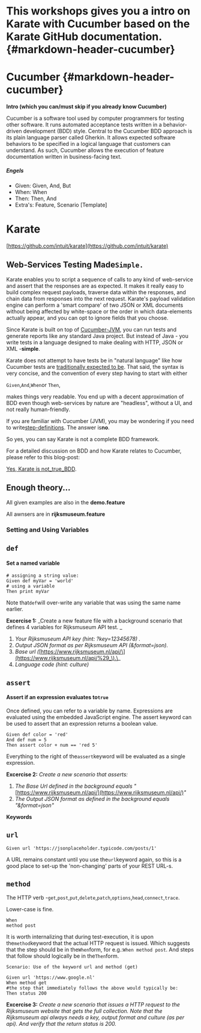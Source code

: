 # This workshops gives you a intro on Karate with Cucumber based on the Karate GitHub documentation. {#markdown-header-cucumber}

# Cucumber {#markdown-header-cucumber}

**Intro \(which you can/must skip if you already know Cucumber\)**

Cucumber is a software tool used by computer programmers for testing other software. It runs automated acceptance tests written in a behavior-driven development \(BDD\) style. Central to the Cucumber BDD approach is its plain language parser called Gherkin. It allows expected software behaviors to be specified in a logical language that customers can understand. As such, Cucumber allows the execution of feature documentation written in business-facing text.

##### Engels

* Given: Given, And, But
* When: When
* Then: Then, And
* Extra's: Feature, Scenario \[Template\]

# Karate

[https://github.com/intuit/karate](https://github.com/intuit/karate)

## Web-Services Testing Made`Simple.`

Karate enables you to script a sequence of calls to any kind of web-service and assert that the responses are as expected. It makes it really easy to build complex request payloads, traverse data within the responses, and chain data from responses into the next request. Karate's payload validation engine can perform a 'smart compare' of two JSON or XML documents without being affected by white-space or the order in which data-elements actually appear, and you can opt to ignore fields that you choose.

Since Karate is built on top of [Cucumber-JVM](https://github.com/cucumber/cucumber-jvm), you can run tests and generate reports like any standard Java project. But instead of Java - you write tests in a language designed to make dealing with HTTP, JSON or XML -**simple**.

Karate does not attempt to have tests be in "natural language" like how Cucumber tests are [traditionally expected to be](https://cucumber.io/docs/reference#gherkin). That said, the syntax is very concise, and the convention of every step having to start with either

`Given`,`And`,`When`or `Then`,

makes things very readable. You end up with a decent approximation of BDD even though web-services by nature are "headless", without a UI, and not really human-friendly.

If you are familiar with Cucumber \(JVM\), you may be wondering if you need to write[step-definitions](https://cucumber.io/docs/reference/jvm#step-definitions). The answer is**no**.

So yes, you can say Karate is not a complete BDD framework.

For a detailed discussion on BDD and how Karate relates to Cucumber, please refer to this blog-post:

[Yes, Karate is not\_true\_BDD](https://medium.com/@ptrthomas/yes-karate-is-not-true-bdd-698bf4a9be39).

## Enough theory...

All given examples are also in the **demo.feature**

All awnsers are in **rijksmuseum.feature**

### Setting and Using Variables

## `def`

#### Set a named variable

```
# assigning a string value:
Given def myVar = 'world'
# using a variable
Then print myVar
```

Note that`def`will over-write any variable that was using the same name earlier.

**Excercise 1:** _Create a new feature file with a background scenario that defines 4 variables for Rijksmuseum API test. _

1. _Your Rijksmuseum API key \(hint: ?key=12345678\) ._
2. _Output JSON format as per Rijksmuseum API \(&format=json\)._
3. _Base url \(_[https://www.rijksmuseum.nl/api/\](https://www.rijksmuseum.nl/api/%29_\).\_
4. _Language code \(hint: culture\)_

## `assert`

#### Assert if an expression evaluates to`true`

Once defined, you can refer to a variable by name. Expressions are evaluated using the embedded JavaScript engine. The assert keyword can be used to assert that an expression returns a boolean value.

```
Given def color = 'red'
And def num = 5
Then assert color + num == 'red 5'
```

Everything to the right of the`assert`keyword will be evaluated as a single expression.

**Excercise 2:** _Create a new scenario that asserts:_

1. _The Base Url defined in the background equals "_[https://www.rijksmuseum.nl/api/](https://www.rijksmuseum.nl/api/)_"_
2. _The Output JSON format as defined in the background equals "&format=json"_

**Keywords**

## `url`

```
Given url 'https://jsonplaceholder.typicode.com/posts/1'
```

A URL remains constant until you use the`url`keyword again, so this is a good place to set-up the 'non-changing' parts of your REST URL-s.

## `method`

The HTTP verb -`get`,`post`,`put`,`delete`,`patch`,`options`,`head`,`connect`,`trace`.

Lower-case is fine.

```
When 
method post
```

It is worth internalizing that during test-execution, it is upon the`method`keyword that the actual HTTP request is issued. Which suggests that the step should be in the`When`form, for e.g.:`When method post`. And steps that follow should logically be in the`Then`form.

```
Scenario: Use of the keyword url and method (get)

Given url 'https://www.google.nl'
When method get
#the step that immediately follows the above would typically be:
Then status 200
```

** Excercise 3:** _Create a new scenario that issues a HTTP request to the Rijksmuseum website that gets the full collection. Note that the Rijksmuseum api always needs a key, output format and culture \(as per api\). And verify that the return status is 200._

